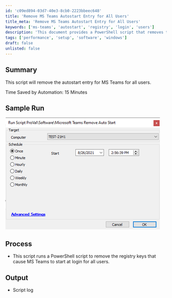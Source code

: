 ```yaml
---
id: 'c09ed894-03d7-40e3-8cb0-2223bbeec648'
title: 'Remove MS Teams Autostart Entry for All Users'
title_meta: 'Remove MS Teams Autostart Entry for All Users'
keywords: ['ms-teams', 'autostart', 'registry', 'login', 'users']
description: 'This document provides a PowerShell script that removes the autostart entry for Microsoft Teams for all users, helping to streamline the login process by preventing the application from launching automatically.'
tags: ['performance', 'setup', 'software', 'windows']
draft: false
unlisted: false
---
```

## Summary

This script will remove the autostart entry for MS Teams for all users.

Time Saved by Automation: 15 Minutes

## Sample Run

![Sample Run](../../../static/img/Microsoft-Teams-Remove-Auto-Start/image_1.png)

## Process

- This script runs a PowerShell script to remove the registry keys that cause MS Teams to start at login for all users.

## Output

- Script log












